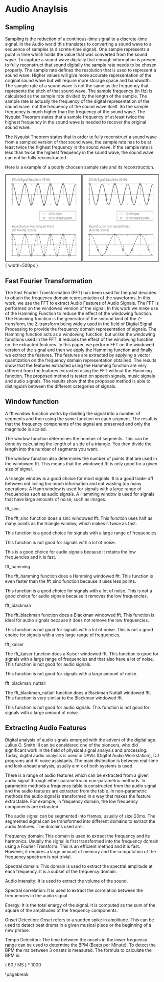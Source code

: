 # Audio Anaylsis

## Sampling

Sampling is the reduction of a continous-time signal to a discrete-time signal. In the Audio world this translates to converting a sound wave to a sequence of samples (a discrete-time signal). One sample represents a point in time which holds the value that was converted from the sound wave. To capture a sound wave digitally that enough information is present to fully reconstruct that sound digitally the sample rate needs to be chosen properly. The sample rate defines the resolution that is used to represent a sound wave. Higher values will give more accurate representation of the original sound wave but will require more storage space and bandwidth. The sample rate of a sound wave is not the same as the frequency that represents the pitch of that sound wave. The sample frequency (in Hz) is calculated as the sample rate divided by the length of the sample. The sample rate is actually the frequency of the digital representation of the sound wave, not the frequency of the sound wave itself. So the sample frequency is much higher than the frequency of the sound wave. The Nyquist Theorem states that a sample frequency of at least twice the highest frequency in the sound wave is needed to recover the original sound wave.

The Nyquist Theorem states that in order to fully reconstruct a sound wave from a sampled version of that sound wave, the sample rate has to be at least twice the highest frequency in the sound wave. If the sample rate is less than twice the highest frequency in the sound wave, the sound wave can not be fully reconstructed. 

Here is a example of a poorly choosen sample rate and its reconstruction.

![Showcase of different sample rates and its effects](resources/sample-rate.gif){ width=500px }


## Fast Fourier Transformation

The Fast Fourier Transformation (FFT) has been used for the past decades to obtain the frequency domain representation of the waveforms. In this work, we use the FFT to extract Audio Features of Audio Signals. The FFT is performed on the windowed version of the signal. In this work we make use of the Hamming Function to reduce the effect of the windowing function. The Hamming function is the generator of the second kind of the Z-transform, the Z-transform being widely used in the field of Digital Signal Processing to provide the frequency domain representation of signals. The Hamming function acts as a windowing function, but unlike the windowing functions used in the FFT, it reduces the effect of the windowing function on the extracted features. In this paper, we perform FFT on the windowed version of the signal and then we apply the Hamming function and finally we extract the features. The features are extracted by applying a vector quantization on the frequency domain representation obtained. The results show that the features extracted using the Hamming function are very different from the features extracted using the FFT without the Hamming function. The proposed method is tested on speech signals, music signals and audio signals. The results show that the proposed method is able to distinguish between the different categories of signals.


## Window function

A fft window function works by dividing the signal into a number of segments and then using the same function on each segment. The result is that the frequency components of the signal are preserved and only the magnitude is scaled.

The window function determines the number of segments. This can be done by calculating the length of a side of a triangle. You then divide the length into the number of segments you want.

The window function also determines the number of points that are used in the windowed fft. This means that the windowed fft is only good for a given size of signal.

A triangle window is a good choice for most signals. It is a good trade-off between not losing too much information and not wasting too many operations.
A Hann window is used for signals with a large range of frequencies such as audio signals.
A Hamming window is used for signals that have large amounts of noise, such as images.

fft_sinc

The fft_sinc function does a sinc windowed fft. This function uses half as many points as the triangle window, which makes it twice as fast.

This function is a good choice for signals with a large range of frequencies.

This function is not good for signals with a lot of noise.

This is a good choice for audio signals because it retains the low frequencies and it is fast.

fft_hamming

The fft_hamming function does a Hamming windowed fft. This function is even faster than the fft_sinc function because it uses less points.

This function is a good choice for signals with a lot of noise.
This is not a good choice for audio signals because it removes the low frequencies.

fft_blackman

The fft_blackman function does a Blackman windowed fft. This function is ideal for audio signals because it does not remove the low frequencies.

This function is not good for signals with a lot of noise.
This is not a good choice for signals with a very large range of frequencies.

fft_kaiser

The fft_kaiser function does a Kaiser windowed fft. This function is good for signals with a large range of frequencies and that also have a lot of noise.
This function is not good for audio signals.

This function is not good for signals with a large amount of noise.

fft_blackman_nuttall

The fft_blackman_nuttall function does a Blackman Nuttall windowed fft. This function is very similar to the Blackman windowed fft.

This function is not good for audio signals.
This function is not good for signals with a large amount of noise.


## Extracting Audio Features

Digital analysis of audio signals emerged with the advent of the digital age. Julius O. Smith III can be considered one of the pioneers, who did significant work in the field of physical signal analysis and processing. Today, digital audio analysis is used in DAWs (Digital Audio Workstation), DJ programs and AI voice assistants. The main distinction is between real-time and look-ahead analysis, usually a mix of both systems is used.

There is a range of audio features which can be extracted from a given audio signal through either parametric or non-parametric methods. In parametric methods a frequency table is constructed from the audio signal and the audio features are extracted from the table. In non-parametric methods the audio signal is transformed in a way that makes the feature extractable. For example, in frequency domain, the low frequency components are extracted.

The audio signal can be segmented into frames, usually of size 20ms. The segmented signal can be transformed into different domains to extract the audio features. The domains used are:

Frequency domain: This domain is used to extract the frequency and its harmonics. Usually the signal is first transformed into the frequency domain using a Fourier Transform. This is an efficient method and it is fast. However, it requires a large amount of memory and the computation of the frequency spectrum is not trivial.

Spectral domain: This domain is used to extract the spectral amplitude at each frequency. It is a subset of the frequency domain.

Audio intensity: It is used to extract the volume of the sound.

Spectral correlation: It is used to extract the correlation between the frequencies in the audio signal.

Energy: It is the total energy of the signal. It is computed as the sum of the square of the amplitudes of the frequency components.

Onset Detection: Onset refers to a sudden spike in amplitude. This can be used to detect beat drums in a given musical piece or the beginning of a new phrase. 

Tempo Deteciton: The time between the onsets in the lower frequency range can be used to determine the BPM (Beats per Minute). To detect the BPM the ms between 3 onsets is measured. The formula to calculate the BPM is:

( 60 / MS ) * 1000

\pagebreak





